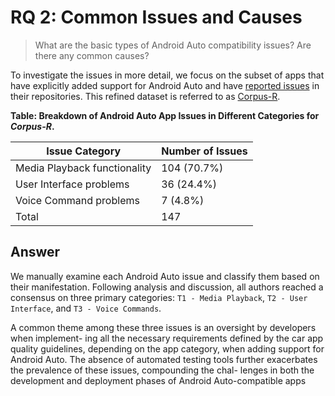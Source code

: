 # RQ 2: Common Issues and Causes

> What are the basic types of Android Auto compatibility issues? Are there any common causes?

To investigate the issues in more detail, we focus on
the subset of apps that have explicitly added support for Android
Auto and have [reported issues](https://anonymous.4open.science/r/carcompat-0503/RQs/RQ2/Issues.csv) in their repositories. This refined
dataset is referred to as [Corpus-R](https://anonymous.4open.science/r/carcompat-0503/RQs/RQ2/Corpus-R.csv).

**Table: Breakdown of Android Auto App Issues in Different Categories for *Corpus-R*.**

| Issue Category | Number of Issues |
|----------------|------------------|
| Media Playback functionality | 104 (70.7%) |
| User Interface problems | 36 (24.4%) |
| Voice Command problems | 7 (4.8%) |
| Total | 147 |

## Answer

We manually examine each Android Auto issue and classify them based on their manifestation. Following analysis and discussion, all authors reached a consensus on three primary categories: `T1 - Media Playback`, `T2 - User Interface`, and `T3 - Voice Commands`.

A common theme among
these three issues is an oversight by developers when implement-
ing all the necessary requirements defined by the car app quality
guidelines, depending on the app category, when adding support
for Android Auto. The absence of automated testing tools further exacerbates the prevalence of these issues, compounding the chal-
lenges in both the development and deployment phases of Android
Auto-compatible apps
